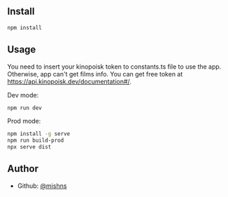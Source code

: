 ## Install

```sh
npm install
```

## Usage

You need to insert your kinopoisk token to constants.ts file to use the app. Otherwise, app can't get films info. You can get free token at https://api.kinopoisk.dev/documentation#/.


Dev mode:
```sh
npm run dev
```
Prod mode:
```sh
npm install -g serve
npm run build-prod
npx serve dist
```

## Author
* Github: [@mishns](https://github.com/mishns)
